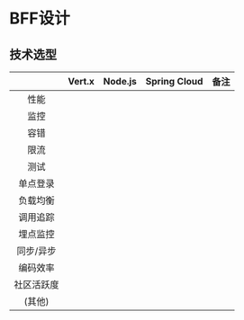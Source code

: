 # BFF设计

## 技术选型
|       | Vert.x | Node.js | Spring Cloud | 备注 |
|:-----:|--------|---------|--------------|-----|
| 性能    |        |         |              |     |
| 监控    |        |         |              |     |
| 容错    |        |         |              |     |
| 限流    |        |         |              |     |
| 测试    |        |         |              |     |
| 单点登录  |        |         |              |     |
| 负载均衡  |        |         |              |     |
| 调用追踪  |        |         |              |     |
| 埋点监控  |        |         |              |     |
| 同步/异步 |        |         |              |     |
| 编码效率  |        |         |              |     |
| 社区活跃度 |        |         |              |     |
| (其他)  |        |         |              |     |